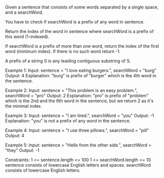 Given a sentence that consists of some words separated by a single space, and a searchWord.

You have to check if searchWord is a prefix of any word in sentence.

Return the index of the word in sentence where searchWord is a prefix of this word (1-indexed).

If searchWord is a prefix of more than one word, return the index of the first word (minimum index). If there is no such word return -1.

A prefix of a string S is any leading contiguous substring of S.

Example 1:
Input: sentence = "I love eating burgers.", searchWord = "burg"
Output: 4
Explanation: "burg" is prefix of "burger" which is the 4th word in the sentence.

Example 2:
Input: sentence = "This problem is an easy problem.", searchWord = "pro"
Output: 2
Explanation: "pro" is prefix of "problem" which is the 2nd and the 6th word in the sentence, but we return 2 as it's the minimal index.

Example 3:
Input: sentence = "I am tired.", searchWord = "you"
Output: -1
Explanation: "you" is not a prefix of any word in the sentence.

Example 4:
Input: sentence = "I use three pillows.", searchWord = "pill"
Output: 4

Example 5:
Input: sentence = "Hello from the other side.", searchWord = "they"
Output: -1
 
Constraints:
1 <= sentence.length <= 100
1 <= searchWord.length <= 10
sentence consists of lowercase English letters and spaces.
searchWord consists of lowercase English letters.